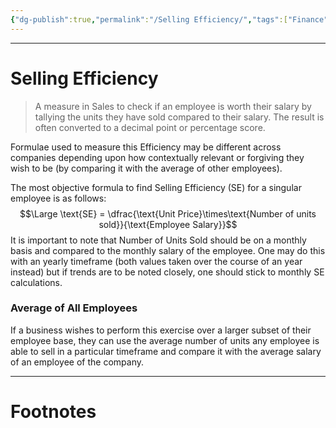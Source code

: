 ```yaml
---
{"dg-publish":true,"permalink":"/Selling Efficiency/","tags":["Finance"]}
---
```



---
# Selling Efficiency
> A measure in Sales to check if an employee is worth their salary by tallying the units they have sold compared to their salary. The result is often converted to a decimal point or percentage score.

Formulae used to measure this Efficiency may be different across companies depending upon how contextually relevant or forgiving they wish to be (by comparing it with the average of other employees). 

The most objective formula to find Selling Efficiency (SE) for a singular employee is as follows:
$$\Large \text{SE} = \dfrac{\text{Unit Price}\times\text{Number of units sold}}{\text{Employee Salary}}$$
It is important to note that Number of Units Sold should be on a monthly basis and compared to the monthly salary of the employee. One may do this with an yearly timeframe (both values taken over the course of an year instead) but if trends are to be noted closely, one should stick to monthly SE calculations.

### Average of All Employees
If a business wishes to perform this exercise over a larger subset of their employee base, they can use the average number of units any employee is able to sell in a particular timeframe and compare it with the average salary of an employee of the company.

---
# Footnotes
